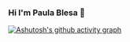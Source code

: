 ### Hi I'm Paula Blesa 🤍

[![Ashutosh's github activity graph](https://github-readme-activity-graph.cyclic.app/graph?username=StaniukaitisPaula&bg_color=e8e3f2&color=690ed8&line=9255dd&point=000000&area=true&hide_border=true)](https://github.com/ashutosh00710/github-readme-activity-graph)
